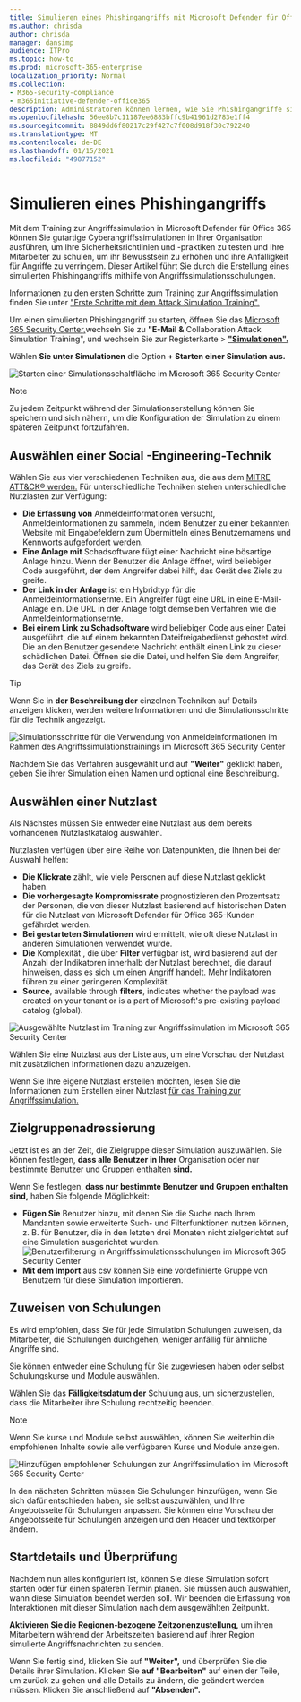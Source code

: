 ```yaml
---
title: Simulieren eines Phishingangriffs mit Microsoft Defender für Office 365
ms.author: chrisda
author: chrisda
manager: dansimp
audience: ITPro
ms.topic: how-to
ms.prod: microsoft-365-enterprise
localization_priority: Normal
ms.collection:
- M365-security-compliance
- m365initiative-defender-office365
description: Administratoren können lernen, wie Sie Phishingangriffe simulieren und ihre Benutzer mithilfe von Angriffssimulationsschulungen in Microsoft Defender für Office 365 zur Phishingverhütung schulen.
ms.openlocfilehash: 56ee8b7c11187ee6883bffc9b41961d2783e1ff4
ms.sourcegitcommit: 8849dd6f80217c29f427c7f008d918f30c792240
ms.translationtype: MT
ms.contentlocale: de-DE
ms.lasthandoff: 01/15/2021
ms.locfileid: "49877152"
---
```

# <a name="simulate-a-phishing-attack"></a>Simulieren eines Phishingangriffs

Mit dem Training zur Angriffssimulation in Microsoft Defender für Office 365 können Sie gutartige Cyberangriffssimulationen in Ihrer Organisation ausführen, um Ihre Sicherheitsrichtlinien und -praktiken zu testen und Ihre Mitarbeiter zu schulen, um ihr Bewusstsein zu erhöhen und ihre Anfälligkeit für Angriffe zu verringern. Dieser Artikel führt Sie durch die Erstellung eines simulierten Phishingangriffs mithilfe von Angriffssimulationsschulungen.

Informationen zu den ersten Schritte zum Training zur Angriffssimulation finden Sie unter ["Erste Schritte mit dem Attack Simulation Training".](attack-simulation-training-get-started.md)

Um einen simulierten Phishingangriff zu starten, öffnen Sie das [Microsoft 365 Security Center,](https://security.microsoft.com/)wechseln Sie zu **"E-Mail &** Collaboration Attack Simulation Training", und wechseln Sie zur Registerkarte \>  [**"Simulationen".**](https://security.microsoft.com/attacksimulator?viewid=simulations)

Wählen **Sie unter Simulationen** die Option **+ Starten einer Simulation aus.**

![Starten einer Simulationsschaltfläche im Microsoft 365 Security Center](../../media/attack-sim-preview-launch.png)

> [!NOTE]
> Zu jedem Zeitpunkt während der Simulationserstellung können Sie speichern und sich nähern, um die Konfiguration der Simulation zu einem späteren Zeitpunkt fortzufahren.

## <a name="selecting-a-social-engineering-technique"></a>Auswählen einer Social -Engineering-Technik

Wählen Sie aus vier verschiedenen Techniken aus, die aus dem [MITRE ATT&CK® werden.](https://attack.mitre.org/techniques/enterprise/) Für unterschiedliche Techniken stehen unterschiedliche Nutzlasten zur Verfügung:

- **Die Erfassung von** Anmeldeinformationen versucht, Anmeldeinformationen zu sammeln, indem Benutzer zu einer bekannten Website mit Eingabefeldern zum Übermitteln eines Benutzernamens und Kennworts aufgefordert werden.
- **Eine Anlage mit** Schadsoftware fügt einer Nachricht eine bösartige Anlage hinzu. Wenn der Benutzer die Anlage öffnet, wird beliebiger Code ausgeführt, der dem Angreifer dabei hilft, das Gerät des Ziels zu greife.
- **Der Link in der Anlage** ist ein Hybridtyp für die Anmeldeinformationsernte. Ein Angreifer fügt eine URL in eine E-Mail-Anlage ein. Die URL in der Anlage folgt demselben Verfahren wie die Anmeldeinformationsernte.
- **Bei einem Link zu Schadsoftware** wird beliebiger Code aus einer Datei ausgeführt, die auf einem bekannten Dateifreigabedienst gehostet wird. Die an den Benutzer gesendete Nachricht enthält einen Link zu dieser schädlichen Datei. Öffnen sie die Datei, und helfen Sie dem Angreifer, das Gerät des Ziels zu greife.

> [!TIP]
> Wenn Sie in **der Beschreibung der** einzelnen Techniken auf Details anzeigen klicken, werden weitere Informationen und die Simulationsschritte für die Technik angezeigt.
>
> ![Simulationsschritte für die Verwendung von Anmeldeinformationen im Rahmen des Angriffssimulationstrainings im Microsoft 365 Security Center](../../media/attack-sim-preview-sim-steps.png)

Nachdem Sie das Verfahren ausgewählt und auf **"Weiter"** geklickt haben, geben Sie ihrer Simulation einen Namen und optional eine Beschreibung.

## <a name="selecting-a-payload"></a>Auswählen einer Nutzlast

Als Nächstes müssen Sie entweder eine Nutzlast aus dem bereits vorhandenen Nutzlastkatalog auswählen.

Nutzlasten verfügen über eine Reihe von Datenpunkten, die Ihnen bei der Auswahl helfen:

- **Die Klickrate** zählt, wie viele Personen auf diese Nutzlast geklickt haben.
- **Die vorhergesagte Kompromissrate** prognostizieren den Prozentsatz der Personen, die von dieser Nutzlast basierend auf historischen Daten für die Nutzlast von Microsoft Defender für Office 365-Kunden gefährdet werden.
- **Bei gestarteten Simulationen** wird ermittelt, wie oft diese Nutzlast in anderen Simulationen verwendet wurde.
- **Die** Komplexität , die über **Filter** verfügbar ist, wird basierend auf der Anzahl der Indikatoren innerhalb der Nutzlast berechnet, die darauf hinweisen, dass es sich um einen Angriff handelt. Mehr Indikatoren führen zu einer geringeren Komplexität.
- **Source**, available through **filters**, indicates whether the payload was created on your tenant or is a part of Microsoft's pre-existing payload catalog (global).

![Ausgewählte Nutzlast im Training zur Angriffssimulation im Microsoft 365 Security Center](../../media/attack-sim-preview-select-payload.png)

Wählen Sie eine Nutzlast aus der Liste aus, um eine Vorschau der Nutzlast mit zusätzlichen Informationen dazu anzuzeigen.

Wenn Sie Ihre eigene Nutzlast erstellen möchten, lesen Sie die Informationen zum Erstellen einer Nutzlast [für das Training zur Angriffssimulation.](attack-simulation-training-payloads.md)

## <a name="audience-targeting"></a>Zielgruppenadressierung

Jetzt ist es an der Zeit, die Zielgruppe dieser Simulation auszuwählen. Sie können festlegen, **dass alle Benutzer in Ihrer** Organisation oder nur bestimmte Benutzer und Gruppen enthalten **sind.**

Wenn Sie festlegen, **dass nur bestimmte Benutzer und Gruppen enthalten sind,** haben Sie folgende Möglichkeit:

- **Fügen Sie** Benutzer hinzu, mit denen Sie die Suche nach Ihrem Mandanten sowie erweiterte Such- und Filterfunktionen nutzen können, z. B. für Benutzer, die in den letzten drei Monaten nicht zielgerichtet auf eine Simulation ausgerichtet wurden.
  ![Benutzerfilterung in Angriffssimulationsschulungen im Microsoft 365 Security Center](../../media/attack-sim-preview-user-targeting.png)
- **Mit dem Import** aus csv können Sie eine vordefinierte Gruppe von Benutzern für diese Simulation importieren.

## <a name="assigning-training"></a>Zuweisen von Schulungen

Es wird empfohlen, dass Sie für jede Simulation Schulungen zuweisen, da Mitarbeiter, die Schulungen durchgehen, weniger anfällig für ähnliche Angriffe sind.

Sie können entweder eine Schulung für Sie zugewiesen haben oder selbst Schulungskurse und Module auswählen.

Wählen Sie das **Fälligkeitsdatum der** Schulung aus, um sicherzustellen, dass die Mitarbeiter ihre Schulung rechtzeitig beenden.

> [!NOTE]
> Wenn Sie kurse und Module selbst auswählen, können Sie weiterhin die empfohlenen Inhalte sowie alle verfügbaren Kurse und Module anzeigen.
>
> ![Hinzufügen empfohlener Schulungen zur Angriffssimulation im Microsoft 365 Security Center](../../media/attack-sim-preview-add-training.png)

In den nächsten Schritten müssen  Sie Schulungen hinzufügen, wenn Sie sich dafür entschieden haben, sie selbst auszuwählen, und Ihre Angebotsseite für Schulungen anpassen. Sie können eine Vorschau der Angebotsseite für Schulungen anzeigen und den Header und textkörper ändern.

## <a name="launch-details-and-review"></a>Startdetails und Überprüfung

Nachdem nun alles konfiguriert ist, können Sie diese Simulation sofort starten oder für einen späteren Termin planen. Sie müssen auch auswählen, wann diese Simulation beendet werden soll. Wir beenden die Erfassung von Interaktionen mit dieser Simulation nach dem ausgewählten Zeitpunkt.

**Aktivieren Sie die Regionen-bezogene Zeitzonenzustellung,** um ihren Mitarbeitern während der Arbeitszeiten basierend auf ihrer Region simulierte Angriffsnachrichten zu senden.

Wenn Sie fertig sind, klicken Sie auf **"Weiter",** und überprüfen Sie die Details ihrer Simulation. Klicken Sie **auf "Bearbeiten"** auf einen der Teile, um zurück zu gehen und alle Details zu ändern, die geändert werden müssen. Klicken Sie anschließend auf **"Absenden".**

